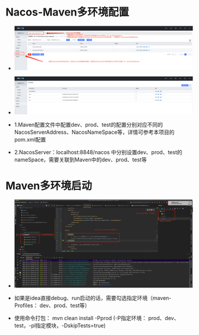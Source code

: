 # Nacos-Maven多环境配置
- ![Nacos-Maven多环境配置-1](images/nacos-maven多环境配置1.jpg)
- ![Nacos-Maven多环境配置-1](images/nacos-nameSpace配置.jpg)

- 1.Maven配置文件中配置dev、prod、test的配置分别对应不同的NacosServerAddress、NacosNameSpace等，详情可参考本项目的pom.xml配置
- 2.NacosServer：localhost:8848/nacos 中分别设置dev、prod、test的nameSpace，需要关联到Maven中的dev、prod、test等



# Maven多环境启动

- ![Maven多环境启动-1](images/maven多环境启动.jpg)

- 如果是idea直接debug、run启动的话，需要勾选指定环境（maven-Profiles： dev、prod、test等）
- 使用命令打包： mvn clean install -Pprod (-P指定环境： prod、dev、test，-pl指定模块，-DskipTests=true)



